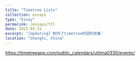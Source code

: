 ```yaml
---
title: "Timetree Lists"
collection: essays
type: "Essay"
permalink: /essays/ttl
date: 2025-05-31
excerpt: '[Updating] 制作了timetree的团的收集'
location: "Shanghi, China"
---
```


https://timetreeapp.com/public_calendars/ultima0330/events/
